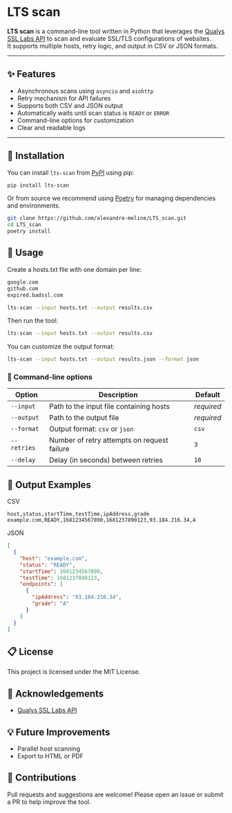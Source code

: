 # LTS scan

**LTS scan** is a command-line tool written in Python that leverages the [Qualys SSL Labs API](https://api.ssllabs.com) to scan and evaluate SSL/TLS configurations of websites.  
It supports multiple hosts, retry logic, and output in CSV or JSON formats.

---

## ✨ Features

- Asynchronous scans using `asyncio` and `aiohttp`
- Retry mechanism for API failures
- Supports both CSV and JSON output
- Automatically waits until scan status is `READY` or `ERROR`
- Command-line options for customization
- Clear and readable logs

---

## 🚀 Installation

You can install `lts-scan` from [PyPI](https://pypi.org/project/lts-scan/) using pip:

```bash
pip install lts-scan
```

Or from source we recommend using [Poetry](https://python-poetry.org/) for managing dependencies and environments.

```bash
git clone https://github.com/alexandre-meline/LTS_scan.git
cd LTS_scan
poetry install
```

## 🧪 Usage

Create a hosts.txt file with one domain per line:

```bash
google.com
github.com
expired.badssl.com
```

```bash
lts-scan --input hosts.txt --output results.csv
```

Then run the tool:

```bash
lts-scan --input hosts.txt --output results.csv
```

You can customize the output format:

```bash
lts-scan --input hosts.txt --output results.json --format json
```

### 🔧 Command-line options

| Option | Description | Default |
| --- | --- | --- |
| `--input` | Path to the input file containing hosts |_required_ |
| `--output` | Path to the output file | _required_ |
| `--format` | Output format: `csv` or `json` | `csv` |
| `--retries` | Number of retry attempts on request failure | `3` |
| `--delay` | Delay (in seconds) between retries | `10` |

## 📄 Output Examples

CSV

```csv
host,status,startTime,testTime,ipAddress,grade
example.com,READY,1681234567890,1681237890123,93.184.216.34,A
```

JSON

```json
[
  {
    "host": "example.com",
    "status": "READY",
    "startTime": 1681234567890,
    "testTime": 1681237890123,
    "endpoints": [
      {
        "ipAddress": "93.184.216.34",
        "grade": "A"
      }
    ]
  }
]
```

## 📋 License

This project is licensed under the MIT License.

## 🙌 Acknowledgements

- [Qualys SSL Labs API](https://www.ssllabs.com/)

## 💡 Future Improvements

- Parallel host scanning
- Export to HTML or PDF

## 🤝 Contributions

Pull requests and suggestions are welcome! Please open an issue or submit a PR to help improve the tool.
